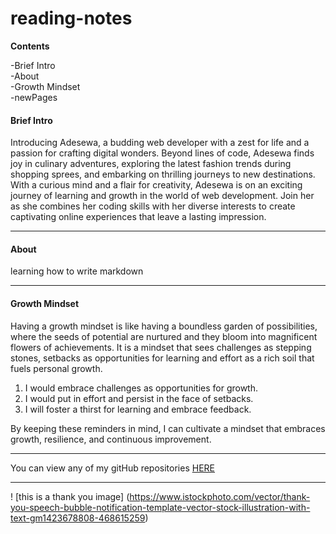 # reading-notes

**Contents** 

-Brief Intro  
-About   
-Growth Mindset  
-newPages  

#### Brief Intro
Introducing Adesewa, a budding web developer with a zest for life and a passion for crafting digital wonders. Beyond lines of code, Adesewa finds joy in culinary adventures, exploring the latest fashion trends during shopping sprees, and embarking on thrilling journeys to new destinations. With a curious mind and a flair for creativity, Adesewa is on an exciting journey of learning and growth in the world of web development. Join her as she combines her coding skills with her diverse interests to create captivating online experiences that leave a lasting impression.


***

#### About
learning how to write markdown

***

#### Growth Mindset
Having a growth mindset is like having a boundless garden of possibilities,  where the seeds of potential are nurtured and they bloom into magnificent flowers of achievements. It is a mindset that sees challenges as stepping stones, setbacks as opportunities for learning and effort as a rich soil that fuels personal growth. 

1. I would embrace challenges as opportunities for growth.
2. I would put in effort and persist in the face of setbacks.
3. I will foster a thirst for learning and embrace feedback.

By keeping these reminders in mind, I can cultivate a mindset that embraces growth, resilience, and continuous improvement.

***

You can view any of my gitHub repositories [HERE](https://github.com/adesewa293)

***

! [this is a thank you image] (https://www.istockphoto.com/vector/thank-you-speech-bubble-notification-template-vector-stock-illustration-with-text-gm1423678808-468615259)
